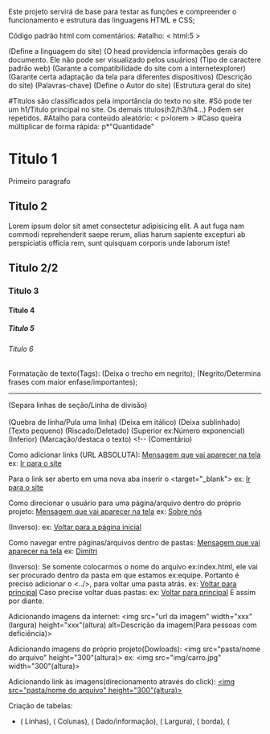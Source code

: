 Este projeto servirá de base para testar as funções e compreender o funcionamento e estrutura das linguagens HTML e CSS;

Código padrão html com comentários: 
#atalho: < html:5 >

<!DOCTYPE html>

<html lang="pt-br"> (Define a linguagem do site)

<head> (O head providencia informações gerais do documento. Ele não pode ser visualizado pelos usuários)
    <meta charset="UTF-8"> (Tipo de caractere padrão web)
    <meta http-equiv="X-UA-Compatible" content="IE=edge"> (Garante a compatibilidade do site com a internetexplorer)
    <meta name="viewport" content="width=device-width, initial-scale=1.0"> (Garante certa adaptação da tela para diferentes dispositivos)
    <meta name="description" content="Projeto HTML para entender a linguagem"> (Descrição do site)
    <meta name="keywords" content="programacao,html,css,javascript"> (Palavras-chave)
    <meta name="author" content="Nicole Tamarindo"> (Define o Autor do site)
    <title>ProjetoHTML</title>
</head>

<body> (Estrutura geral do site)

#Titulos são classificados pela importância do texto no site.
#Só pode ter um h1/Titulo principal no site. Os demais titulos(h2/h3/h4...) Podem ser repetidos.
#Atalho para conteúdo aleatório: < p>lorem >
#Caso queira múltiplicar de forma rápida: p*"Quantidade"

<h1>Titulo 1</h1>

<p> Primeiro paragrafo</p>

<h2>Titulo 2</h2>

<p>Lorem ipsum dolor sit amet consectetur adipisicing elit. A aut fuga nam commodi reprehenderit saepe rerum, alias harum sapiente excepturi ab perspiciatis officia rem, sunt quisquam corporis unde laborum iste!</p>

<h2>Titulo 2/2</h2>
<h3>Titulo 3</h3>
<h4>Titulo 4</h4>
<h5>Titulo 5</h5>
<h6>Titulo 6</h6>

</body>

</html>

Formatação de texto(Tags): 
    <b></b> (Deixa o trecho em negrito);
    <strong></strong> (Negrito/Determina frases com maior enfase/importantes);
    <hr></hr> (Separa linhas de seção/Linha de divisão)
    <br></br> (Quebra de linha/Pula uma linha)
    <i></i> (Deixa em itálico)
    <u></u> (Deixa sublinhado)
    <small></small> (Texto pequeno)
    <del></del> (Riscado/Deletado)
    <sup></sup> (Superior ex:Número exponencial)
    <sub></sub> (Inferior)
    <mark></mark> (Marcação/destaca o texto)
    <!-- (Comentário)

Como adicionar links (URL ABSOLUTA):
    <a href="url do site">Mensagem que vai aparecer na tela</a>
    ex: <a href="Google.com">Ir para o site</a>

Para o link ser aberto em uma nova aba inserir o <target="_blank">
    ex: <a href="Google.com" target="_blank">Ir para o site</a>

Como direcionar o usuário para uma página/arquivo dentro do próprio projeto:
    <a href="nome do arquivo">Mensagem que vai aparecer na tela</a>
    ex: <a href="sobre.html">Sobre nós</a>
    
(Inverso):
    ex: <a href="index.html">Voltar para a página inicial</a>
    
Como navegar entre páginas/arquivos dentro de pastas:
    <a href="nome da pasta/nome do arquivo">Mensagem que vai aparecer na tela</a>
    ex: <a href="equipe/dimitri.html">Dimitri</a>
    
(Inverso): Se somente colocarmos o nome do arquivo ex:index.html, ele vai ser procurado dentro da pasta em que estamos ex:equipe. Portanto é preciso adicionar o <../>, para voltar uma pasta atrás.
    ex: <a href="../index.html">Voltar para principal</a>
Caso precise voltar duas pastas:
    ex: <a href="../../index.html">Voltar para principal</a>
E assim por diante.

Adicionando imagens da internet:
    <img src="url da imagem" width="xxx"(largura) height="xxx"(altura) alt=Descrição da imagem(Para pessoas com deficiência)>

Adicionando imagens do próprio projeto(Dowloads):
    <img src="pasta/nome do arquivo" height="300"(altura)>
    ex: <img src="img/carro.jpg" width="300"(altura)>

Adicionando link às imagens(direcionamento através do click):
<a href="nome da pasta/nome do arquivo"> <img src="pasta/nome do arquivo" height="300"(altura)></a>

Criação de tabelas: 
- (<tr> Linhas), (<th> Colunas), (<td> Dado/informação), (<width> Largura), (<border> borda), (<style> = CSS. Deixa o texto alinhado)
ex:
    <table width="100%" border="1"
        style="text-align: center;"> 
        <tr>
            <th>Nome</th>
            <th>Idade</th>
            <th>Peso</th>
        </tr>
        <tr>
            <td>Dimitri</td>
            <td>30</td>
            <td>80 kg</td>
        </tr>
        <tr>
            <td>Nicole</td>
            <td>20</td>
            <td>50 kg</td>
        </tr>
    </table>

Criação de Listas não ordenadas(Não possui contagem):
ex:
    <ul>
        <li>Arroz</li>
        <li>Feijão</li>
        <li>Macarrão</li>
    </ul>

Criação de Listas ordenadas(Realiza uma contagem de forma sequencial):
ex:
    <ol>
        <li>Arroz</li>
        <li>Feijão</li>
        <li>Macarrão</li>
    </ol>
